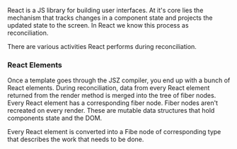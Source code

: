 React is a JS library for building user interfaces. At it's core lies the mechanism that tracks changes in a component state and projects the updated state to the screen. In React we know this process as reconciliation.

There are various activities React performs during reconciliation.

### React Elements

Once a template goes through the JSZ compiler, you end up with a bunch of React elements. During reconciliation, data from every React element returned from the
render method is merged into the tree of fiber nodes. Every React element has a corresponding fiber node.
Fiber nodes aren't recreated on every render. These are mutable data structures that hold components state and the DOM.

Every React element is converted into a Fibe node of corresponding type that describes the work that needs to be done.
